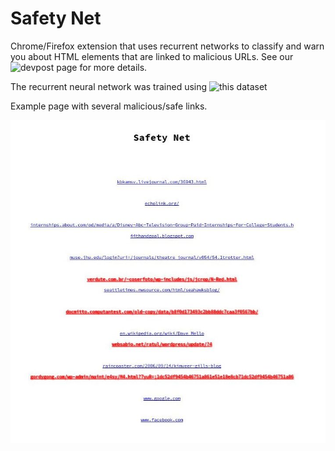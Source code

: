 # Safety Net
Chrome/Firefox extension that uses recurrent networks to classify and warn you about HTML elements that are linked to malicious URLs. See our ![devpost page](https://devpost.com/software/insyte) for more details.

The recurrent neural network was trained using ![this dataset](https://www.kaggle.com/antonyj453/urldataset)

Example page with several malicious/safe links.

![screenshot](images/screenshot.jpeg "")
